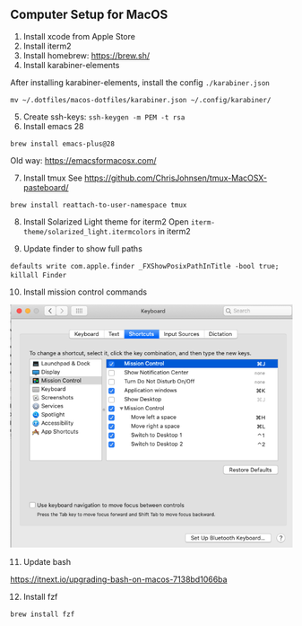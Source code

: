 ## Computer Setup for MacOS

1. Install xcode from Apple Store
2. Install iterm2
3. Install homebrew: https://brew.sh/
4. Install karabiner-elements

After installing karabiner-elements, install the config `./karabiner.json`
```
mv ~/.dotfiles/macos-dotfiles/karabiner.json ~/.config/karabiner/
```

5. Create ssh-keys: `ssh-keygen -m PEM -t rsa`
6. Install emacs 28
```
brew install emacs-plus@28
```
Old way: https://emacsformacosx.com/

7. Install tmux
See https://github.com/ChrisJohnsen/tmux-MacOSX-pasteboard/

```
brew install reattach-to-user-namespace tmux
```

8. Install Solarized Light theme for iterm2
Open `iterm-theme/solarized_light.itermcolors` in iterm2

9. Update finder to show full paths
```
defaults write com.apple.finder _FXShowPosixPathInTitle -bool true; killall Finder
```

10. Install mission control commands

![mission_control_config.png](mission_control_config.png)

11. Update bash

https://itnext.io/upgrading-bash-on-macos-7138bd1066ba

12. Install fzf
```
brew install fzf
```
